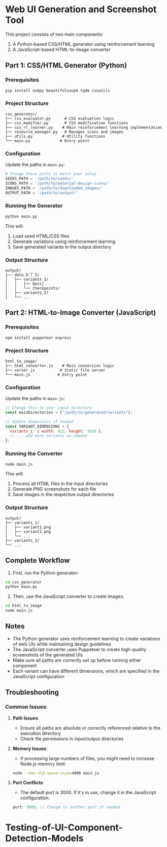 # Web UI Generation and Screenshot Tool

This project consists of two main components:

1. A Python-based CSS/HTML generator using reinforcement learning
2. A JavaScript-based HTML-to-image converter

## Part 1: CSS/HTML Generator (Python)

### Prerequisites

```bash
pip install numpy beautifulsoup4 tqdm cssutils
```

### Project Structure

```
css_generator/
├── css_evaluator.py      # CSS evaluation logic
├── css_modifier.py       # CSS modification functions
├── css_rl_learner.py    # Main reinforcement learning implementation
├── resource_manager.py   # Manages icons and images
├── utils.py             # Utility functions
└── main.py             # Entry point
```

### Configuration

Update the paths in `main.py`:

```python
# Change these paths to match your setup
SEEDS_PATH = '/path/to/seeds/'
ICONS_PATH = '/path/to/material-design-icons/'
IMAGES_PATH = '/path/to/downloaded_images/'
OUTPUT_PATH = '/path/to/output/'
```

### Running the Generator

```bash
python main.py
```

This will:

1. Load seed HTML/CSS files
2. Generate variations using reinforcement learning
3. Save generated variants in the output directory

### Output Structure

```
output/
├── data_0.7_5/
│   ├── variants_1/
│   │   ├── best/
│   │   └── checkpoints/
│   ├── variants_2/
│   └── ...
```

## Part 2: HTML-to-Image Converter (JavaScript)

### Prerequisites

```bash
npm install puppeteer express
```

### Project Structure

```
html_to_image/
├── html_converter.js    # Main conversion logic
├── server.js           # Static file server
└── main.js            # Entry point
```

### Configuration

Update the paths in `main.js`:

```javascript
// Change this to your input directory
const mainDirectories = ["/path/to/generated/variants"];

// Update dimensions if needed
const VARIANT_DIMENSIONS = {
  variants_1: { width: 412, height: 1036 },
  // ... add more variants as needed
};
```

### Running the Converter

```bash
node main.js
```

This will:

1. Process all HTML files in the input directories
2. Generate PNG screenshots for each file
3. Save images in the respective output directories

### Output Structure

```
output/
├── variants_1/
│   ├── variant1.png
│   ├── variant2.png
│   └── ...
├── variants_2/
└── ...
```

## Complete Workflow

1. First, run the Python generator:

```bash
cd css_generator
python main.py
```

2. Then, use the JavaScript converter to create images:

```bash
cd html_to_image
node main.js
```

## Notes

- The Python generator uses reinforcement learning to create variations of web UIs while maintaining design guidelines
- The JavaScript converter uses Puppeteer to create high-quality screenshots of the generated UIs
- Make sure all paths are correctly set up before running either component
- Each variant can have different dimensions, which are specified in the JavaScript configuration

## Troubleshooting

### Common Issues:

1. **Path Issues**:

   - Ensure all paths are absolute or correctly referenced relative to the execution directory
   - Check file permissions in input/output directories

2. **Memory Issues**:

   - If processing large numbers of files, you might need to increase Node.js memory limit:

   ```bash
   node --max-old-space-size=4096 main.js
   ```

3. **Port Conflicts**:
   - The default port is 3000. If it's in use, change it in the JavaScript configuration:
   ```javascript
   port: 3000; // Change to another port if needed
   ```
# Testing-of-UI-Component-Detection-Models
